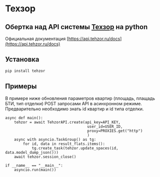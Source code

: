# Техзор
## Обертка над  API системы [Техзор](https://api.tehzor.ru/docs) на python
Официальная документация [https://api.tehzor.ru/docs](https://api.tehzor.ru/docs)

## Установка

```sh
pip install tehzor
```

## Примеры
В примере ниже обновления параметров квартир (площадь, плащадь БТИ, тип отделки) POST запросами API в асинхронном режиме.
Предварительно необходимо знать id квартир и id типа отделки.

```
async def main():     
    tehzor = await TehzorAPI.create(api_key=API_KEY, 
                                     user_id=USER_ID, 
                                     proxy=PROXIES.get("http")
                                     )
    async with asyncio.TaskGroup() as tg:
        for id, data in result_flats.items():
            tg.create_task(tehzor.update_spaces(id, data.model_dump_json()))
    await tehzor.session_close()

if __name__ == "__main__":    
    asyncio.run(main())
```



